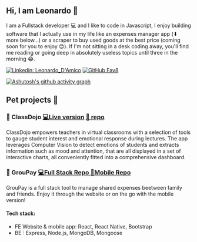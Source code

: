 ## Hi, I am Leonardo 👋

I am a Fullstack developer 💻 and I like to code in Javascript, I enjoy building software that I actually use in my life like an expenses manager app (⬇ more below...) or a scraper to buy used goods at the best price (coming soon for you to enjoy 😊). If I'm not sitting in a desk coding away, you'll find me reading or going deep in absolutely useless topics until three in the morning 😂.

[![Linkedin: Leonardo_D'Amico](https://img.shields.io/badge/-Leonardo_D'Amico-blue?style=flat-square&logo=Linkedin&logoColor=white&link=https://www.linkedin.com/in/leonardo-d-amico/)](https://www.linkedin.com/in/leonardo-d-amico/)
[![GitHub Fav8](https://img.shields.io/github/followers/Fav8?label=follow&style=social)](https://github.com/Fav8)

[![Ashutosh's github activity graph](https://activity-graph.herokuapp.com/graph?username=Fav8&bg_color=ffffff&color=000000&line=00ff2a&point=403d3d&area=true&hide_border=true)](https://github.com/ashutosh00710/github-readme-activity-graph)

## Pet projects 💪

### 🥋 ClassDojo  [💻Live version](https://www.staging.classdojo.ninja) [📄 repo](https://github.com/class-dojo) 
ClassDojo empowers teachers in virtual classrooms with a selection of tools to gauge student interest and emotional response during lectures. The app leverages Computer Vision to detect emotions of students and extracts information such as mood and attention, that are all displayed in a set of interactive charts, all conveniently fitted into a comprehensive dashboard.

### 💸 GrouPay  [💻Full Stack Repo ](https://github.com/Fav8/groupay) [ 📱Mobile Repo](https://github.com/Fav8/groupay_mobile)
GrouPay is a full stack tool to manage shared expenses beetween family and friends. Enjoy it through the website or on the go with the mobile version!

#### Tech stack:
- FE Website & mobile app: React, React Native, Bootstrap
- BE : Express, Node.js, MongoDB, Mongoose

